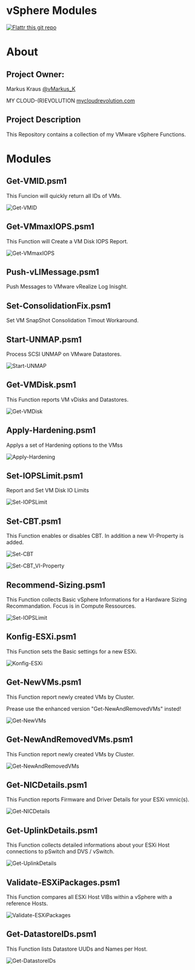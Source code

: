 vSphere Modules
===============
[![Flattr this git repo](http://api.flattr.com/button/flattr-badge-large.png)](https://flattr.com/submit/auto?user_id=vMarkus_K&url=https://github.com/mycloudrevolution/vSphere-Modules&title=vSphere-Modules&language=Powershell&tags=github&category=software)

# About

## Project Owner:

Markus Kraus [@vMarkus_K](https://twitter.com/vMarkus_K)

MY CLOUD-(R)EVOLUTION [mycloudrevolution.com](http://mycloudrevolution.com/)

## Project Description

This Repository contains a collection of my VMware vSphere Functions.

# Modules

## Get-VMID.psm1

This Funcion will quickly return all IDs of VMs.

![Get-VMID](/Media/Get-VMID.png)

## Get-VMmaxIOPS.psm1

This Function will Create a VM Disk IOPS Report.

![Get-VMmaxIOPS](/Media/Get-VMmaxIOPS.png)

## Push-vLIMessage.psm1

Push Messages to VMware vRealize Log Inisght.

## Set-ConsolidationFix.psm1

Set VM SnapShot Consolidation Timout Workaround.

## Start-UNMAP.psm1

Process SCSI UNMAP on VMware Datastores.

![Start-UNMAP](/Media/Start-UNMAP.png)

## Get-VMDisk.psm1

This Function reports VM vDisks and Datastores.

![Get-VMDisk](/Media/Get-VMDisk.png)

## Apply-Hardening.psm1

Applys a set of Hardening options to the VMss

![Apply-Hardening](/Media/Apply-Hardening.png)

## Set-IOPSLimit.psm1

Report and Set VM Disk IO Limits 

![Set-IOPSLimit](/Media/Set-IOPSLimit.png)

## Set-CBT.psm1

This Function enables or disables CBT. In addition a new VI-Property is added.

![Set-CBT](/Media/Set-CBT.png)

![Set-CBT_VI-Property](/Media/Set-CBT_VI-Property.png)

## Recommend-Sizing.psm1

This Function collects Basic vSphere Informations for a Hardware Sizing Recommandation. Focus is in Compute Ressources.   

![Set-IOPSLimit](/Media/Recommend-Sizing.png)

## Konfig-ESXi.psm1

This Function sets the Basic settings for a new ESXi.   

![Konfig-ESXi](/Media/Konfig-ESXi.png)

## Get-NewVMs.psm1

This Function report newly created VMs by Cluster. 

Prease use the enhanced version "Get-NewAndRemovedVMs" insted!  

![Get-NewVMs](/Media/Get-NewVMs.png)

## Get-NewAndRemovedVMs.psm1

This Function report newly created VMs by Cluster.   

![Get-NewAndRemovedVMs](/Media/Get-NewAndRemovedVMs.png)

## Get-NICDetails.psm1

This Function reports Firmware and Driver Details for your ESXi vmnic(s).

![Get-NICDetails](/Media/Get-NICDetails.png)

## Get-UplinkDetails.psm1

This Function collects detailed informations about your ESXi Host connections to pSwitch and DVS / vSwitch.

![Get-UplinkDetails](/Media/Get-UplinkDetails.png)

## Validate-ESXiPackages.psm1

This Function compares all ESXi Host VIBs within a vSphere with a reference Hosts.

![Validate-ESXiPackages](/Media/Validate-ESXiPackages.png)

## Get-DatastoreIDs.psm1

This Function lists Datastore UUDs and Names per Host.

![Get-DatastoreIDs](/Media/Get-DatastoreIDs.png)